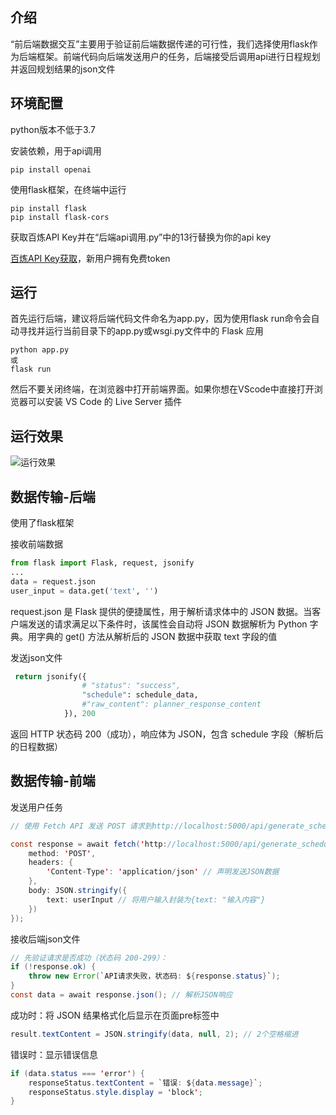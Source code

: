 ## 介绍
“前后端数据交互”主要用于验证前后端数据传递的可行性，我们选择使用flask作为后端框架。前端代码向后端发送用户的任务，后端接受后调用api进行日程规划并返回规划结果的json文件

## 环境配置
python版本不低于3.7

安装依赖，用于api调用
```
pip install openai
```

使用flask框架，在终端中运行
```
pip install flask 
pip install flask-cors
```

获取百炼API Key并在“后端api调用.py”中的13行替换为你的api key

[百炼API Key获取](https://bailian.console.aliyun.com/?tab=model#/api-key)，新用户拥有免费token

## 运行
首先运行后端，建议将后端代码文件命名为app.py，因为使用flask run命令会自动寻找并运行当前目录下的app.py或wsgi.py文件中的 Flask 应用
```
python app.py
或
flask run
```
然后不要关闭终端，在浏览器中打开前端界面。如果你想在VScode中直接打开浏览器可以安装 VS Code 的 Live Server 插件

## 运行效果
![运行效果](../../../video/前后端通讯精简示例.gif)


## 数据传输-后端
使用了flask框架

接收前端数据
``` python
from flask import Flask, request, jsonify
...
data = request.json
user_input = data.get('text', '')
```
request.json 是 Flask 提供的便捷属性，用于解析请求体中的 JSON 数据。当客户端发送的请求满足以下条件时，该属性会自动将 JSON 数据解析为 Python 字典。用字典的 get() 方法从解析后的 JSON 数据中获取 text 字段的值

发送json文件
``` python
 return jsonify({
                # "status": "success",
                "schedule": schedule_data,
                #"raw_content": planner_response_content
            }), 200
```
返回 HTTP 状态码 200（成功），响应体为 JSON，包含 schedule 字段（解析后的日程数据）

## 数据传输-前端
发送用户任务
``` java
// 使用 Fetch API 发送 POST 请求到http://localhost:5000/api/generate_schedule：

const response = await fetch('http://localhost:5000/api/generate_schedule', {
    method: 'POST',
    headers: {
        'Content-Type': 'application/json' // 声明发送JSON数据
    },
    body: JSON.stringify({
        text: userInput // 将用户输入封装为{text: "输入内容"}
    })
});
```

接收后端json文件
``` java
// 先验证请求是否成功（状态码 200-299）：
if (!response.ok) {
    throw new Error(`API请求失败，状态码: ${response.status}`);
}
const data = await response.json(); // 解析JSON响应
```

成功时：将 JSON 结果格式化后显示在页面pre标签中
``` java
result.textContent = JSON.stringify(data, null, 2); // 2个空格缩进
```

错误时：显示错误信息
``` java
if (data.status === 'error') {
    responseStatus.textContent = `错误: ${data.message}`;
    responseStatus.style.display = 'block';
}
```
